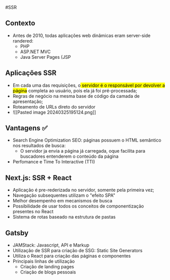 #SSR 

## Contexto
* Antes de 2010, todas aplicações web dinâmicas eram server-side randered:
	* PHP
	* ASP.NET MVC
	* Java Server Pages (JSP

## Aplicações SSR
* Em cada uma das requisições, o<mark class="hltr-yellow"> servidor é o responsável por devolver a página</mark> completa ao usuário, pois ela já foi pré-processada;
* Regras de negócio na mesma base de código da camada de apresentação;
* Roteamento de URLs direto do servidor
* ![[Pasted image 20240325195124.png]]

## Vantagens ✅

* Search Engine Optimization SEO: páginas possuem o HTML semântico nos resultados de busca:
	* O servidor ja envia a página já carregada, oque facilita para buscadores entenderem o conteúdo da página
* Perfomance e Time To Interactive (TTI)

## Next.js: SSR + React

* Aplicação é pre-rederizada no servidor, somente pela primeira vez;
* Navegação subsequentes utilizam o "efeito SPA"
* Melhor desempenho em mecanismos de busca
* Possibilidade de usar todos os conceitos de componentização presentes no React
* Sistema de rotas baseado na estrutura de pastas

## Gatsby
* JAMStack: Javascript, API e Markup
* Utilização de SSR para criação de SSG: Static Site Generators
* Utiliza o React para criação das páginas e componentes
* Principais linhas de utilização
	* Criação de landing pages
	* Criação de blogs pessoais
